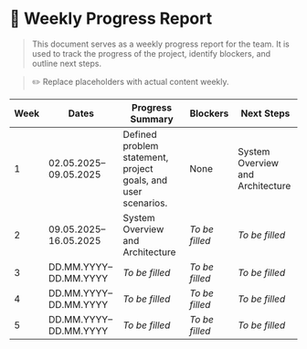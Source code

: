 # 📅 Weekly Progress Report

> This document serves as a weekly progress report for the team.
> It is used to track the progress of the project, identify blockers, and outline next steps.

> ✏️ Replace placeholders with actual content weekly.


| Week | Dates        | Progress Summary                              | Blockers          | Next Steps         |
|------|--------------|-----------------------------------------------|-------------------|--------------------|
| 1    | 02.05.2025–09.05.2025  | Defined problem statement, project goals, and user scenarios. | None | System Overview and Architecture |
| 2    | 09.05.2025–16.05.2025  | System Overview and Architecture  |_To be filled_     | _To be filled_   |
| 3    | DD.MM.YYYY–DD.MM.YYYY  | _To be filled_                                | _To be filled_   | _To be filled_   |
| 4    | DD.MM.YYYY–DD.MM.YYYY  | _To be filled_                                | _To be filled_     | _To be filled_    |
| 5    | DD.MM.YYYY–DD.MM.YYYY  | _To be filled_                                | _To be filled_    | _To be filled_     |

